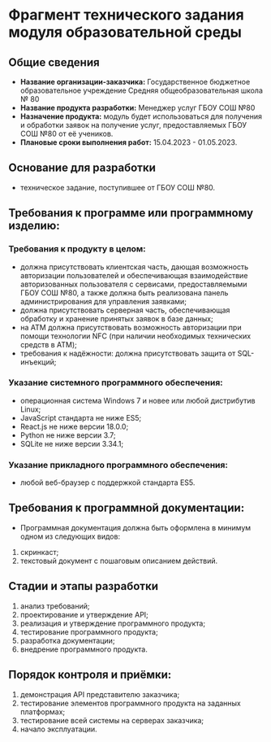 # Фрагмент технического задания модуля образовательной среды

## Общие сведения
- **Название организации-заказчика:** Государственное бюджетное образовательное учреждение Средняя общеобразовательная школа № 80
- **Название продукта разработки:** Менеджер услуг ГБОУ СОШ №80
- **Назначение продукта:** модуль будет использоваться для получения и обработки заявок на получение услуг, предоставляемых ГБОУ СОШ №80 от её учеников.
- **Плановые сроки выполнения работ:** 15.04.2023 - 01.05.2023.

## Основание для разработки
- техническое задание, поступившее от ГБОУ СОШ №80.

## Требования к программе или программному изделию:
### Требования к продукту в целом:
- должна присутствовать клиентская часть, дающая возможность авторизации пользователей и обеспечивающая взаимодействие авторизованных пользователя с сервисами, предоставляемыми ГБОУ СОШ №80, а также должна быть реализована панель администрирования для управления заявками;
- должна присутствовать серверная часть, обеспечивающая обработку и хранение принятых заявок в базе данных;
- на АТМ должна присутствовать возможность авторизации при помощи технологии NFC (при наличии необходимых технических средств в АТМ);
- требования к надёжности: должна присутствовать защита от SQL-инъекций;

### Указание системного программного обеспечения:
- операционная система Windows 7 и новее или любой дистрибутив Linux;
- JavaScript стандарта не ниже ES5;
- React.js не ниже версии 18.0.0;
- Python не ниже версии 3.7;
- SQLite не ниже версии 3.34.1;

### Указание прикладного программного обеспечения:
- любой веб-браузер с поддержкой стандарта ES5.

## Требования к программной документации:
- Программная документация должна быть оформлена в минимум одном из следующих видов:
1.	скринкаст;
2.	текстовый документ с пошаговым описанием действий.

## Стадии и этапы разработки
1.	анализ требований;
2.	проектирование и утверждение API;
3.	реализация и утверждение программного продукта;
4.	тестирование программного продукта;
5.	разработка документации;
6.	внедрение программного продукта.

## Порядок контроля и приёмки:
1.	демонстрация API представителю заказчика;
2.	тестирование элементов программного продукта на заданных платформах;
3.	тестирование всей системы на серверах заказчика;
4.	начало эксплуатации.
